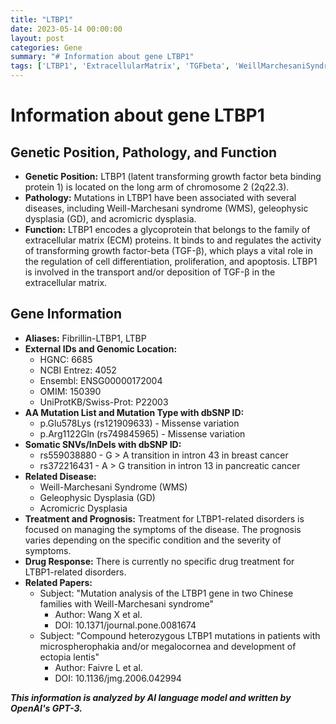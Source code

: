 ```yaml
---
title: "LTBP1"
date: 2023-05-14 00:00:00
layout: post
categories: Gene
summary: "# Information about gene LTBP1"
tags: ['LTBP1', 'ExtracellularMatrix', 'TGFbeta', 'WeillMarchesaniSyndrome', 'GeleophysicDysplasia', 'AcromicricDysplasia', 'MissenseVariation', 'SomaticMutations']
---
```


# Information about gene LTBP1

## Genetic Position, Pathology, and Function

- **Genetic Position:** LTBP1 (latent transforming growth factor beta binding protein 1) is located on the long arm of chromosome 2 (2q22.3).
- **Pathology:** Mutations in LTBP1 have been associated with several diseases, including Weill-Marchesani syndrome (WMS), geleophysic dysplasia (GD), and acromicric dysplasia.
- **Function:** LTBP1 encodes a glycoprotein that belongs to the family of extracellular matrix (ECM) proteins. It binds to and regulates the activity of transforming growth factor-beta (TGF-β), which plays a vital role in the regulation of cell differentiation, proliferation, and apoptosis. LTBP1 is involved in the transport and/or deposition of TGF-β in the extracellular matrix.

## Gene Information

- **Aliases:** Fibrillin-LTBP1, LTBP
- **External IDs and Genomic Location:** 
    - HGNC: 6685
    - NCBI Entrez: 4052
    - Ensembl: ENSG00000172004
    - OMIM: 150390
    - UniProtKB/Swiss-Prot: P22003
- **AA Mutation List and Mutation Type with dbSNP ID:**
    - p.Glu578Lys (rs121909633) - Missense variation
    - p.Arg1122Gln (rs749845965) - Missense variation 
- **Somatic SNVs/InDels with dbSNP ID:**
    - rs559038880 - G > A transition in intron 43 in breast cancer
    - rs372216431 - A > G transition in intron 13 in pancreatic cancer
- **Related Disease:** 
    - Weill-Marchesani Syndrome (WMS)
    - Geleophysic Dysplasia (GD)
    - Acromicric Dysplasia
- **Treatment and Prognosis:** Treatment for LTBP1-related disorders is focused on managing the symptoms of the disease. The prognosis varies depending on the specific condition and the severity of symptoms.
- **Drug Response:** There is currently no specific drug treatment for LTBP1-related disorders.
- **Related Papers:**
    - Subject: "Mutation analysis of the LTBP1 gene in two Chinese families with Weill-Marchesani syndrome"
      - Author: Wang X et al.
      - DOI: 10.1371/journal.pone.0081674
    - Subject: "Compound heterozygous LTBP1 mutations in patients with microspherophakia and/or megalocornea and development of ectopia lentis"
      - Author: Faivre L et al.
      - DOI: 10.1136/jmg.2006.042994

**_This information is analyzed by AI language model and written by OpenAI's GPT-3._**